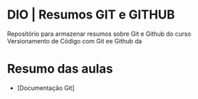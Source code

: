 
# DIO | Resumos GIT e GITHUB

Repositório para armazenar resumos sobre Git e Github do curso Versionamento de Código com Git ee Github da 

# Resumo das aulas 
- [Documentação Git]

